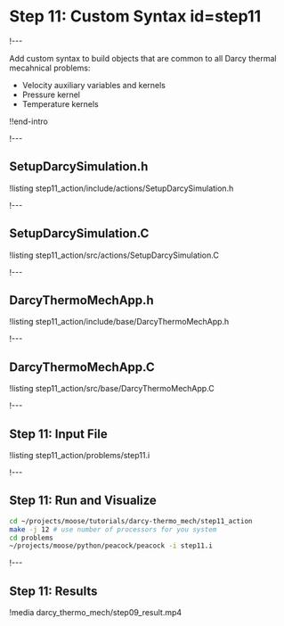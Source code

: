 # Step 11: Custom Syntax id=step11

!---

Add custom syntax to build objects that are common to all Darcy thermal mecahnical problems:

- Velocity auxiliary variables and kernels
- Pressure kernel
- Temperature kernels

!!end-intro

!---

## SetupDarcySimulation.h

!listing step11_action/include/actions/SetupDarcySimulation.h

!---

## SetupDarcySimulation.C

!listing step11_action/src/actions/SetupDarcySimulation.C

!---

## DarcyThermoMechApp.h

!listing step11_action/include/base/DarcyThermoMechApp.h

!---

## DarcyThermoMechApp.C

!listing step11_action/src/base/DarcyThermoMechApp.C

!---

## Step 11: Input File

!listing step11_action/problems/step11.i

!---

## Step 11: Run and Visualize

```bash
cd ~/projects/moose/tutorials/darcy-thermo_mech/step11_action
make -j 12 # use number of processors for you system
cd problems
~/projects/moose/python/peacock/peacock -i step11.i
```

!---

## Step 11: Results

!media darcy_thermo_mech/step09_result.mp4
